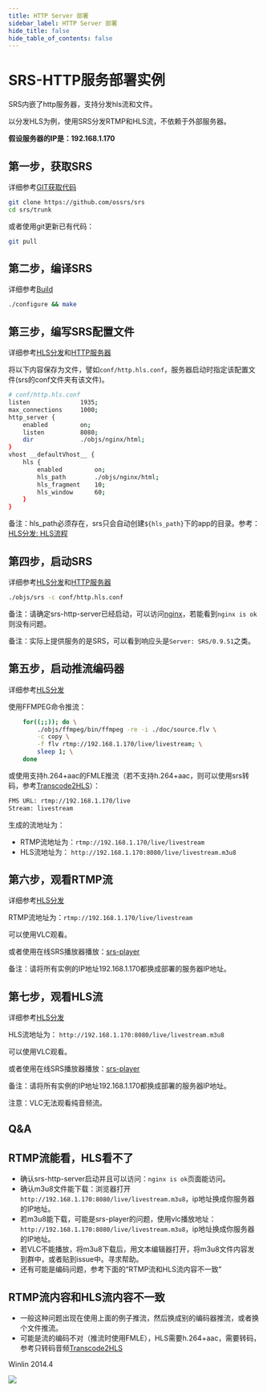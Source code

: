 ```yaml
---
title: HTTP Server 部署
sidebar_label: HTTP Server 部署
hide_title: false
hide_table_of_contents: false
---
```


# SRS-HTTP服务部署实例

SRS内嵌了http服务器，支持分发hls流和文件。

以分发HLS为例，使用SRS分发RTMP和HLS流，不依赖于外部服务器。

**假设服务器的IP是：192.168.1.170**

## 第一步，获取SRS

详细参考[GIT获取代码](./git.md)

```bash
git clone https://github.com/ossrs/srs
cd srs/trunk
```

或者使用git更新已有代码：

```bash
git pull
```

## 第二步，编译SRS

详细参考[Build](./install.md)

```bash
./configure && make
```

## 第三步，编写SRS配置文件

详细参考[HLS分发](./delivery-hls.md)和[HTTP服务器](./http-server.md)

将以下内容保存为文件，譬如`conf/http.hls.conf`，服务器启动时指定该配置文件(srs的conf文件夹有该文件)。

```bash
# conf/http.hls.conf
listen              1935;
max_connections     1000;
http_server {
    enabled         on;
    listen          8080;
    dir             ./objs/nginx/html;
}
vhost __defaultVhost__ {
    hls {
        enabled         on;
        hls_path        ./objs/nginx/html;
        hls_fragment    10;
        hls_window      60;
    }
}
```

备注：hls_path必须存在，srs只会自动创建`${hls_path}`下的app的目录。参考：[HLS分发: HLS流程](./delivery-hls.md)

## 第四步，启动SRS

详细参考[HLS分发](./delivery-hls.md)和[HTTP服务器](./http-server.md)

```bash
./objs/srs -c conf/http.hls.conf
```

备注：请确定srs-http-server已经启动，可以访问[nginx](http://localhost:8080/nginx.html)，若能看到`nginx is ok`则没有问题。

备注：实际上提供服务的是SRS，可以看到响应头是`Server: SRS/0.9.51`之类。

## 第五步，启动推流编码器

详细参考[HLS分发](./delivery-hls.md)

使用FFMPEG命令推流：

```bash
    for((;;)); do \
        ./objs/ffmpeg/bin/ffmpeg -re -i ./doc/source.flv \
        -c copy \
        -f flv rtmp://192.168.1.170/live/livestream; \
        sleep 1; \
    done
```

或使用支持h.264+aac的FMLE推流（若不支持h.264+aac，则可以使用srs转码，参考[Transcode2HLS](./sample-transcode-to-hls.md)）：

```bash
FMS URL: rtmp://192.168.1.170/live
Stream: livestream
```

生成的流地址为：
* RTMP流地址为：`rtmp://192.168.1.170/live/livestream`
* HLS流地址为： `http://192.168.1.170:8080/live/livestream.m3u8`

## 第六步，观看RTMP流

详细参考[HLS分发](./delivery-hls.md)

RTMP流地址为：`rtmp://192.168.1.170/live/livestream`

可以使用VLC观看。

或者使用在线SRS播放器播放：[srs-player](https://ossrs.net/players/srs_player.html)

备注：请将所有实例的IP地址192.168.1.170都换成部署的服务器IP地址。

## 第七步，观看HLS流

详细参考[HLS分发](./delivery-hls.md)

HLS流地址为： `http://192.168.1.170:8080/live/livestream.m3u8`

可以使用VLC观看。

或者使用在线SRS播放器播放：[srs-player](https://ossrs.net/players/srs_player.html)

备注：请将所有实例的IP地址192.168.1.170都换成部署的服务器IP地址。

注意：VLC无法观看纯音频流。

## Q&A

## RTMP流能看，HLS看不了
* 确认srs-http-server启动并且可以访问：`nginx is ok`页面能访问。
* 确认m3u8文件能下载：浏览器打开`http://192.168.1.170:8080/live/livestream.m3u8`，ip地址换成你服务器的IP地址。
* 若m3u8能下载，可能是srs-player的问题，使用vlc播放地址：`http://192.168.1.170:8080/live/livestream.m3u8`，ip地址换成你服务器的IP地址。
* 若VLC不能播放，将m3u8下载后，用文本编辑器打开，将m3u8文件内容发到群中，或者贴到issue中。寻求帮助。
* 还有可能是编码问题，参考下面的“RTMP流和HLS流内容不一致”

## RTMP流内容和HLS流内容不一致
* 一般这种问题出现在使用上面的例子推流，然后换成别的编码器推流，或者换个文件推流。
* 可能是流的编码不对（推流时使用FMLE），HLS需要h.264+aac，需要转码，参考只转码音频[Transcode2HLS](./sample-transcode-to-hls.md)

Winlin 2014.4

![](https://ossrs.net/gif/v1/sls.gif?site=ossrs.net&path=/lts/doc/zh/v4/sample-http)


